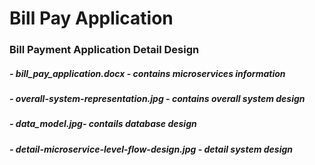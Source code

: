 # Bill Pay Application
### Bill Payment Application Detail Design
#####   - bill_pay_application.docx - contains microservices information 
#####   - overall-system-representation.jpg - contains overall system design 
#####   - data_model.jpg- contails database design
#####   - detail-microservice-level-flow-design.jpg - detail system design
